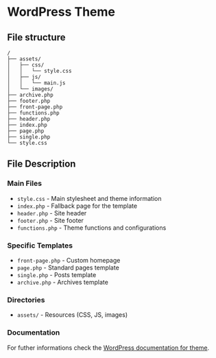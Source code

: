 # WordPress Theme

## File structure

```
/
├── assets/
│   ├── css/
│   │   └── style.css
│   ├── js/
│   │   └── main.js
│   └── images/
├── archive.php
├── footer.php
├── front-page.php
├── functions.php
├── header.php
├── index.php
├── page.php
├── single.php
└── style.css
```

## File Description

### Main Files
- `style.css` - Main stylesheet and theme information
- `index.php` - Fallback page for the template
- `header.php` - Site header
- `footer.php` - Site footer
- `functions.php` - Theme functions and configurations

### Specific Templates
- `front-page.php` - Custom homepage
- `page.php` - Standard pages template
- `single.php` - Posts template
- `archive.php` - Archives template

### Directories
- `assets/` - Resources (CSS, JS, images)

### Documentation
For futher informations check the [WordPress documentation for theme](https://developer.wordpress.org/themes/).